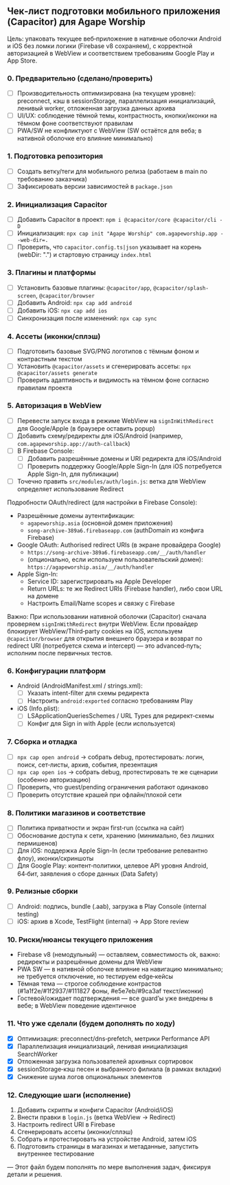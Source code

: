 ## Чек‑лист подготовки мобильного приложения (Capacitor) для Agape Worship

Цель: упаковать текущее веб‑приложение в нативные оболочки Android и iOS без ломки логики (Firebase v8 сохраняем), с корректной авторизацией в WebView и соответствием требованиям Google Play и App Store.

### 0. Предварительно (сделано/проверить)
- [ ] Производительность оптимизирована (на текущем уровне): preconnect, кэш в sessionStorage, параллелизация инициализаций, ленивый worker, отложенная загрузка данных архива
- [ ] UI/UX: соблюдение тёмной темы, контрастность, кнопки/иконки на тёмном фоне соответствуют правилам
- [ ] PWA/SW не конфликтуют с WebView (SW остаётся для веба; в нативной оболочке его влияние минимально)

### 1. Подготовка репозитория
- [ ] Создать ветку/теги для мобильного релиза (работаем в main по требованию заказчика)
- [ ] Зафиксировать версии зависимостей в `package.json`

### 2. Инициализация Capacitor
- [ ] Добавить Capacitor в проект: `npm i @capacitor/core @capacitor/cli -D`
- [ ] Инициализация: `npx cap init "Agape Worship" com.agapeworship.app --web-dir=.`
- [ ] Проверить, что `capacitor.config.ts|json` указывает на корень (webDir: ".") и стартовую страницу `index.html`

### 3. Плагины и платформы
- [ ] Установить базовые плагины: `@capacitor/app`, `@capacitor/splash-screen`, `@capacitor/browser`
- [ ] Добавить Android: `npx cap add android`
- [ ] Добавить iOS: `npx cap add ios`
- [ ] Синхронизация после изменений: `npx cap sync`

### 4. Ассеты (иконки/сплэш)
- [ ] Подготовить базовые SVG/PNG логотипов с тёмным фоном и контрастным текстом
- [ ] Установить `@capacitor/assets` и сгенерировать ассеты: `npx @capacitor/assets generate`
- [ ] Проверить адаптивность и видимость на тёмном фоне согласно правилам проекта

### 5. Авторизация в WebView
- [ ] Перевести запуск входа в режиме WebView на `signInWithRedirect` для Google/Apple (в браузере оставить popup)
- [ ] Добавить схему/редиректы для iOS/Android (например, `com.agapeworship.app://auth-callback`)
- [ ] В Firebase Console:
  - [ ] Добавить разрешённые домены и URI редиректа для iOS/Android
  - [ ] Проверить поддержку Google/Apple Sign-In (для iOS потребуется Apple Sign-In, для публикации)
- [ ] Точечно править `src/modules/auth/login.js`: ветка для WebView определяет использование Redirect

Подробности OAuth/redirect (для настройки в Firebase Console):
- Разрешённые домены аутентификации:
  - `agapeworship.asia` (основной домен приложения)
  - `song-archive-389a6.firebaseapp.com` (authDomain из конфига Firebase)
- Google OAuth: Authorised redirect URIs (в экране провайдера Google)
  - `https://song-archive-389a6.firebaseapp.com/__/auth/handler`
  - (опционально, если используем пользовательский домен): `https://agapeworship.asia/__/auth/handler`
- Apple Sign-In:
  - Service ID: зарегистрировать на Apple Developer
  - Return URLs: те же Redirect URIs (Firebase handler), либо свои URL на домене
  - Настроить Email/Name scopes и связку с Firebase

Важно: При использовании нативной оболочки (Capacitor) сначала проверяем `signInWithRedirect` внутри WebView. Если провайдер блокирует WebView/Third‑party cookies на iOS, используем `@capacitor/browser` для открытия внешнего браузера и возврат по redirect URI (потребуется схема и intercept) — это advanced‑путь; исполним после первичных тестов.

### 6. Конфигурации платформ
- Android (AndroidManifest.xml / strings.xml):
  - [ ] Указать intent-filter для схемы редиректа
  - [ ] Настроить `android:exported` согласно требованиям Play
- iOS (Info.plist):
  - [ ] LSApplicationQueriesSchemes / URL Types для редирект‑схемы
  - [ ] Конфиг для Sign in with Apple (если используется)

### 7. Сборка и отладка
- [ ] `npx cap open android` → собрать debug, протестировать: логин, поиск, сет‑листы, архив, события, презентация
- [ ] `npx cap open ios` → собрать debug, протестировать те же сценарии (особенно авторизацию)
- [ ] Проверить, что guest/pending ограничения работают одинаково
- [ ] Проверить отсутствие крашей при офлайн/плохой сети

### 8. Политики магазинов и соответствие
- [ ] Политика приватности и экран first‑run (ссылка на сайт)
- [ ] Обоснование доступа к сети, хранению (минимально, без лишних пермишенов)
- [ ] Для iOS: поддержка Apple Sign-In (если требование релевантно флоу), иконки/скриншоты
- [ ] Для Google Play: контент‑политики, целевое API уровня Android, 64‑бит, заявления о сборе данных (Data Safety)

### 9. Релизные сборки
- [ ] Android: подпись, bundle (.aab), загрузка в Play Console (internal testing)
- [ ] iOS: архив в Xcode, TestFlight (internal) → App Store review

### 10. Риски/нюансы текущего приложения
- Firebase v8 (немодульный) — оставляем, совместимость ok, важно: редиректы и разрешённые домены для WebView
- PWA SW — в нативной оболочке влияние на навигацию минимально; не требуется отключение, но тестируем edge‑кейсы
- Тёмная тема — строгое соблюдение контрастов (#1a1f2e/#1f2937/#111827 фоны, #e5e7eb/#9ca3af текст/иконки)
- Гостевой/ожидает подтверждения — все guard’ы уже внедрены в вебе; в WebView поведение идентичное

### 11. Что уже сделали (будем дополнять по ходу)
- [x] Оптимизация: preconnect/dns‑prefetch, метрики Performance API
- [x] Параллелизация инициализаций, ленивая инициализация SearchWorker
- [x] Отложенная загрузка пользователей архивных сортировок
- [x] sessionStorage‑кэш песен и выбранного филиала (в рамках вкладки)
- [x] Снижение шума логов опциональных элементов

### 12. Следующие шаги (исполнение)
1) Добавить скрипты и конфиги Capacitor (Android/iOS)
2) Внести правки в `login.js` (ветка WebView → Redirect)
3) Настроить redirect URI в Firebase
4) Сгенерировать ассеты (иконки/сплэш)
5) Собрать и протестировать на устройстве Android, затем iOS
6) Подготовить страницы в магазинах и метаданные, запустить внутреннее тестирование

— Этот файл будем пополнять по мере выполнения задач, фиксируя детали и решения.

